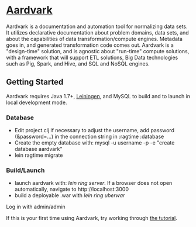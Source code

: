 # [Aardvark](https://aardvark-data.github.io/aardvark/)
Aardvark is a documentation and automation tool for normalizing data sets. It utilizes declarative documentation about problem domains, data sets, and about the capabilities of data transformation/compute engines. Metadata goes in, and generated transformation code comes out. Aardvark is a "design-time" solution, and is agnostic about "run-time" compute solutions, with a framework that will support ETL solutions, Big Data technologies such as Pig, Spark, and Hive, and SQL and NoSQL engines. 

## Getting Started
Aardvark requires Java 1.7+, [Leiningen](http://leiningen.org/), and MySQL to build and to launch in local development mode. 

### Database
 * Edit project.clj if necessary to adjust the username, add password (&password=...) in the connection string in :ragtime :database
 * Create the empty database with: mysql -u username -p -e "create database aardvark"
 * lein ragtime migrate

### Build/Launch
  * launch aardvark with: _lein ring server_. If a browser does not open automatically, navigate to http://localhost:3000
  * build a deployable .war with _lein ring uberwar_

Log in with admin/admin 

If this is your first time using Aardvark, try working through [the tutorial](https://github.com/aardvark-data/aardvark/wiki/Tutorial).
